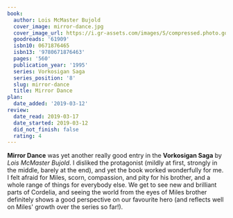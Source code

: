 ```yaml
---
book:
  author: Lois McMaster Bujold
  cover_image: mirror-dance.jpg
  cover_image_url: https://i.gr-assets.com/images/S/compressed.photo.goodreads.com/books/1297831387l/61909._SY160_.jpg
  goodreads: '61909'
  isbn10: 0671876465
  isbn13: '9780671876463'
  pages: '560'
  publication_year: '1995'
  series: Vorkosigan Saga
  series_position: '8'
  slug: mirror-dance
  title: Mirror Dance
plan:
  date_added: '2019-03-12'
review:
  date_read: 2019-03-17
  date_started: 2019-03-12
  did_not_finish: false
  rating: 4
---
```


**Mirror Dance** was yet another really good entry in the **Vorkosigan Saga** by *Lois McMaster Bujold*. I disliked the protagonist (mildly at first, strongly in the middle, barely at the end), and yet the book worked wonderfully for me. I felt afraid for Miles, scorn, compassion, and pity for his brother, and a whole range of things for everybody else. We get to see new and brilliant parts of Cordelia, and seeing the world from the eyes of Miles brother definitely shows a good perspective on our favourite hero (and reflects well on Miles' growth over the series so far!).
